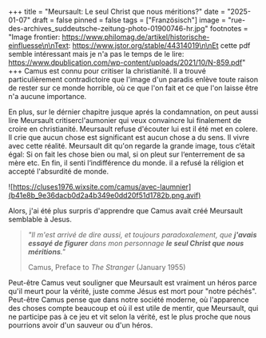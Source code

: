 +++
title = "Meursault: Le seul Christ que nous méritions?"
date = "2025-01-07"
draft = false
pinned = false
tags = ["Französisch"]
image = "rue-des-archives_suddeutsche-zeitung-photo-01900746-hr.jpg"
footnotes = "Image frontier: https://www.philomag.de/artikel/historische-einfluesse\n\nText: https://www.jstor.org/stable/44314019\n\nEt cette pdf semble intéressant mais je n'a pas le temps de le lire: https://www.dpublication.com/wp-content/uploads/2021/10/N-859.pdf"
+++
Camus est connu pour critiser la christianité. Il a trouvé particulièrement contradictoire que l'image d'un paradis enlève toute raison de rester sur ce monde horrible, où ce que l'on fait et ce que l'on laisse être n'a aucune importance.

En plus, sur le dérnier chapitre jusque aprés la condamnation, on peut aussi lire Meursault critisercl'aumonier qui veux convaincre lui finalement de croire en christianité. Meursault refuse d'écouter lui est il été met en colere. Il crie que aucun chose est significant est aucun chose a du sens. Il vivre avec cette réalité. Meursault dit qu'on regarde la grande image, tous c‘était égal: Si on fait les chose bien ou mal, si on pleut sur l‘enterrement de sa mère etc. En fin, il senti l‘indifférence du monde. il a refusé la réligion et accepté l'absurdité de monde.

![https://cluses1976.wixsite.com/camus/avec-laumnier](b41e8b_9e36dacb0d2a4b349e0dd20f51d1782b.png.avif)

Alors, j'ai été plus surpris d'apprendre que Camus avait créé Meursault semblable à Jesus.

> *"Il m'est arrivé de dire aussi, et toujours paradoxalement, que **j'avais essayé de figurer** dans mon personnage **le seul Christ que nous méritions**."*
>
> Camus, Preface to *The Stranger* (January 1955)

Peut-être Camus veut souligner que Meursault est vraiment un héros parce qu'il meurt pour la vérité, juste comme Jésus est mort pour "notre péchés". Peut-être Camus pense que dans notre société moderne, où l'apparence des choses compte beaucoup et où il est utile de mentir, que Meursault, qui ne participe pas à ce jeu et vit selon la vérité, est le plus proche que nous pourrions avoir d'un sauveur ou d'un héros.